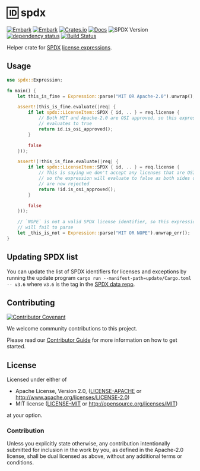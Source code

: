 # 🆔 spdx

[![Embark](https://img.shields.io/badge/embark-open%20source-blueviolet.svg)](https://embark.dev)
[![Embark](https://img.shields.io/badge/discord-ark-%237289da.svg?logo=discord)](https://discord.gg/dAuKfZS)
[![Crates.io](https://img.shields.io/crates/v/spdx.svg)](https://crates.io/crates/spdx)
[![Docs](https://docs.rs/spdx/badge.svg)](https://docs.rs/spdx)
![SPDX Version](https://img.shields.io/badge/SPDX%20Version-3.8-blue.svg)
[![dependency status](https://deps.rs/repo/github/EmbarkStudios/spdx/status.svg)](https://deps.rs/repo/github/EmbarkStudios/spdx)
[![Build Status](https://github.com/EmbarkStudios/spdx/workflows/CI/badge.svg)](https://github.com/EmbarkStudios/spdx/actions?workflow=CI)

Helper crate for [SPDX](https://spdx.org/about) [license expressions](https://spdx.org/spdx-specification-21-web-version#h.jxpfx0ykyb60).

## Usage

```rust
use spdx::Expression;

fn main() {
    let this_is_fine = Expression::parse("MIT OR Apache-2.0").unwrap();

    assert!(this_is_fine.evaluate(|req| {
        if let spdx::LicenseItem::SPDX { id, .. } = req.license {
            // Both MIT and Apache-2.0 are OSI approved, so this expression
            // evaluates to true
            return id.is_osi_approved();
        }

        false
    }));

    assert!(!this_is_fine.evaluate(|req| {
        if let spdx::LicenseItem::SPDX { id, .. } = req.license {
            // This is saying we don't accept any licenses that are OSI approved
            // so the expression will evaluate to false as both sides of the OR
            // are now rejected
            return !id.is_osi_approved();
        }

        false
    }));

    // `NOPE` is not a valid SPDX license identifier, so this expression
    // will fail to parse
    let _this_is_not = Expression::parse("MIT OR NOPE").unwrap_err();
}
```

## Updating SPDX list

You can update the list of SPDX identifiers for licenses and exceptions by running the update program `cargo run --manifest-path=update/Cargo.toml -- v3.6` where `v3.6` is the tag in the [SPDX data repo](https://github.com/spdx/license-list-data).


## Contributing

[![Contributor Covenant](https://img.shields.io/badge/contributor%20covenant-v1.4-ff69b4.svg)](../CODE_OF_CONDUCT.md)

We welcome community contributions to this project.

Please read our [Contributor Guide](CONTRIBUTING.md) for more information on how to get started.

## License

Licensed under either of

* Apache License, Version 2.0, ([LICENSE-APACHE](LICENSE-APACHE) or http://www.apache.org/licenses/LICENSE-2.0)
* MIT license ([LICENSE-MIT](LICENSE-MIT) or http://opensource.org/licenses/MIT)

at your option.

### Contribution

Unless you explicitly state otherwise, any contribution intentionally submitted for inclusion in the work by you, as defined in the Apache-2.0 license, shall be dual licensed as above, without any additional terms or conditions.
